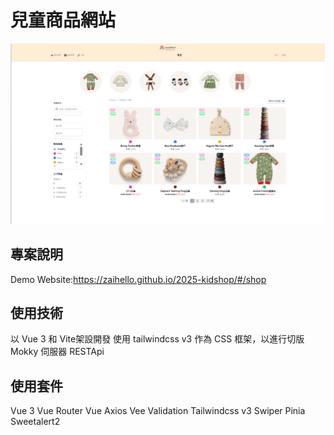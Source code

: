 
# 兒童商品網站

![網站首頁截圖](assets/1.png)

## 專案說明 
Demo Website:https://zaihello.github.io/2025-kidshop/#/shop

## 使用技術 
以 Vue 3 和 Vite架設開發 
使用 tailwindcss v3 作為 CSS 框架，以進行切版 
Mokky 伺服器 RESTApi

## 使用套件 
Vue 3 
Vue Router 
Vue Axios 
Vee Validation 
Tailwindcss v3 
Swiper 
Pinia 
Sweetalert2


